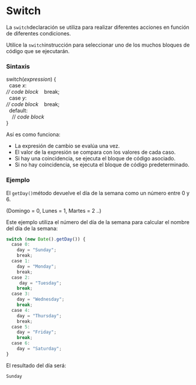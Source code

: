 # Switch

La `switch`declaración se utiliza para realizar diferentes acciones en función de diferentes condiciones.

Utilice la `switch`instrucción para seleccionar uno de los muchos bloques de código que se ejecutarán.

### Sintaxis

switch(_expression_) {  
  case _x_:  
 _// code block_    break;  
  case _y_:  
 _// code block_    break;  
  default:  
    // _code block_  
}

Así es como funciona:

-   La expresión de cambio se evalúa una vez.
-   El valor de la expresión se compara con los valores de cada caso.
-   Si hay una coincidencia, se ejecuta el bloque de código asociado.
-   Si no hay coincidencia, se ejecuta el bloque de código predeterminado.

### Ejemplo

El `getDay()`método devuelve el día de la semana como un número entre 0 y 6.

(Domingo = 0, Lunes = 1, Martes = 2 ..)

Este ejemplo utiliza el número del día de la semana para calcular el nombre del día de la semana:

```js
switch (new Date().getDay()) {  
  case 0:  
    day = "Sunday";  
    break;  
  case 1:  
    day = "Monday";  
    break;  
  case 2:  
     day = "Tuesday";  
    break;  
  case 3:  
    day = "Wednesday";  
    break;  
  case 4:  
    day = "Thursday";  
    break;  
  case 5:  
    day = "Friday";  
    break;  
  case 6:  
    day = "Saturday";  
}
```

El resultado del día será:

`Sunday`